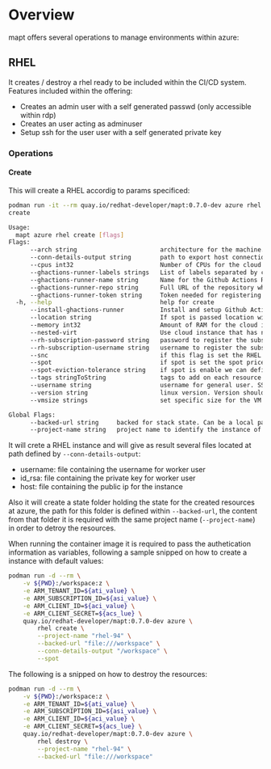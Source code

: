 # Overview

mapt offers several operations to manage environments within azure:

## RHEL

It creates / destroy a rhel ready to be included within the CI/CD system. Features included within the offering:

* Creates an admin user with a self generated passwd (only accessible within rdp)
* Creates an user acting as adminuser
* Setup ssh for the user user with a self generated private key

### Operations

#### Create

This will create a RHEL accordig to params specificed:

```bash
podman run -it --rm quay.io/redhat-developer/mapt:0.7.0-dev azure rhel create -h
create

Usage:
  mapt azure rhel create [flags]
Flags:
      --arch string                       architecture for the machine. Allowed x86_64 or arm64 (default "x86_64")
      --conn-details-output string        path to export host connection information (host, username and privateKey)
      --cpus int32                        Number of CPUs for the cloud instance (default 8)
      --ghactions-runner-labels strings   List of labels separated by comma to be added to the self-hosted runner
      --ghactions-runner-name string      Name for the Github Actions Runner
      --ghactions-runner-repo string      Full URL of the repository where the Github Actions Runner should be registered
      --ghactions-runner-token string     Token needed for registering the Github Actions Runner token
  -h, --help                              help for create
      --install-ghactions-runner          Install and setup Github Actions runner in the instance
      --location string                   If spot is passed location will be calculated based on spot results. Otherwise localtion will be used to create resources. (default "West US")
      --memory int32                      Amount of RAM for the cloud instance in GiB (default 64)
      --nested-virt                       Use cloud instance that has nested virtualization support
      --rh-subscription-password string   password to register the subscription
      --rh-subscription-username string   username to register the subscription
      --snc                               if this flag is set the RHEL will be setup with SNC profile. Setting up all requirements to run https://github.com/crc-org/snc
      --spot                              if spot is set the spot prices across all regions will be cheked and machine will be started on best spot option (price / eviction)
      --spot-eviction-tolerance string    if spot is enable we can define the minimum tolerance level of eviction. Allowed value are: lowest, low, medium, high or highest (default "lowest")
      --tags stringToString               tags to add on each resource (--tags name1=value1,name2=value2) (default [])
      --username string                   username for general user. SSH accessible + rdp with generated password (default "rhqp")
      --version string                    linux version. Version should be formated as X.Y (Major.minor) (default "9.4")
      --vmsize strings                    set specific size for the VM and ignore any CPUs, Memory and Arch parameters set. Type requires to allow nested virtualization

Global Flags:
      --backed-url string     backed for stack state. Can be a local path with format file:///path/subpath or s3 s3://existing-bucket
      --project-name string   project name to identify the instance of the stack
```

It will crete a RHEL instance and will give as result several files located at path defined by `--conn-details-output`:


* username: file containing the username for worker user
* id_rsa: file containing the private key for worker user
* host: file containing the public ip for the instance  

Also it will create a state folder holding the state for the created resources at azure, the path for this folder is defined within `--backed-url`, the content from that folder it is required with the same project name (`--project-name`) in order to detroy the resources.

When running the container image it is required to pass the authetication information as variables, following a sample snipped on how to create
a instance with default values:

```bash
podman run -d --rm \
    -v ${PWD}:/workspace:z \
    -e ARM_TENANT_ID=${ati_value} \
    -e ARM_SUBSCRIPTION_ID=${asi_value} \
    -e ARM_CLIENT_ID=${aci_value} \
    -e ARM_CLIENT_SECRET=${acs_lue} \
    quay.io/redhat-developer/mapt:0.7.0-dev azure \
        rhel create \
        --project-name "rhel-94" \
        --backed-url "file:///workspace" \
        --conn-details-output "/workspace" \
        --spot
```

The following is a snipped on how to destroy the resources:

```bash
podman run -d --rm \
    -v ${PWD}:/workspace:z \
    -e ARM_TENANT_ID=${ati_value} \
    -e ARM_SUBSCRIPTION_ID=${asi_value} \
    -e ARM_CLIENT_ID=${aci_value} \
    -e ARM_CLIENT_SECRET=${acs_lue} \
    quay.io/redhat-developer/mapt:0.7.0-dev azure \
        rhel destroy \
        --project-name "rhel-94" \
        --backed-url "file:///workspace"
```
